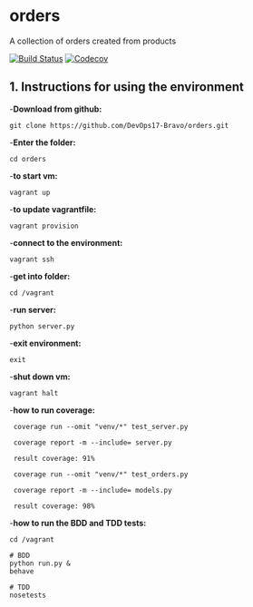 # orders
A collection of orders created from products

[![Build Status](https://travis-ci.org/DevOps17-Bravo/orders.svg?branch=master)](https://travis-ci.org/DevOps17-Bravo/orders)
[![Codecov](https://img.shields.io/codecov/c/github/DevOps17-Bravo/orders.svg)]()

## 1. Instructions for using the environment 

-**Download from github:**
```
git clone https://github.com/DevOps17-Bravo/orders.git
```

-**Enter the folder:**
```
cd orders
```

-**to start vm:**
```
vagrant up
```

-**to update vagrantfile:**
```
vagrant provision
```

-**connect to the environment:**
```
vagrant ssh
```

-**get into folder:** 
```
cd /vagrant
```

-**run server:**
```
python server.py
```

-**exit environment:**
```
exit
```

-**shut down vm:**
```
vagrant halt
```

-**how to run coverage:**
```
 coverage run --omit "venv/*" test_server.py

 coverage report -m --include= server.py

 result coverage: 91%

 coverage run --omit "venv/*" test_orders.py

 coverage report -m --include= models.py

 result coverage: 98%
 ```
 
 -**how to run the BDD and TDD tests:**
 ```
 cd /vagrant

 # BDD
 python run.py &
 behave

 # TDD
 nosetests
 ```
 
